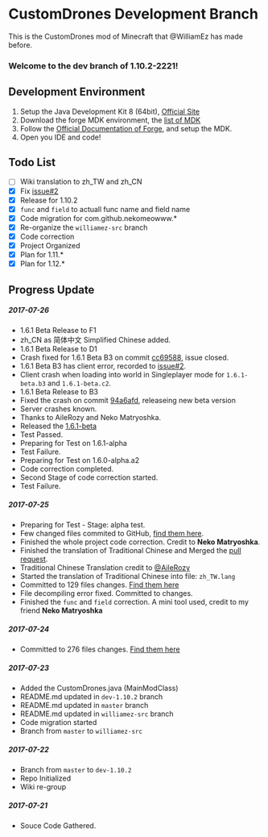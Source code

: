 # CustomDrones Development Branch
This is the CustomDrones mod of Minecraft that @WilliamEz has made before.

### Welcome to the dev branch of 1.10.2-2221!

## Development Environment

1. Setup the Java Development Kit 8 (64bit), [Official Site](http://www.oracle.com/technetwork/java/javase/downloads/jdk8-downloads-2133151.html)    
2. Download the forge MDK environment, the [list of MDK](https://files.minecraftforge.net/)
3. Follow the [Official Documentation of Forge](https://mcforge.readthedocs.io/en/latest/gettingstarted/), and setup the MDK.
4. Open you IDE and code!

## Todo List
- [ ] Wiki translation to zh_TW and zh_CN
- [x] Fix [issue#2](https://github.com/nekomeowww/CustomDrones/issues/2)
- [x] Release for 1.10.2
- [x] ```func``` and ```field``` to actuall func name and field name
- [x] Code migration for com.github.nekomeowww.\*   
- [x] Re-organize the ```williamez-src``` branch
- [x] Code correction
- [x] Project Organized
- [x] Plan for 1.11.\*
- [x] Plan for 1.12.\*

## Progress Update

##### 2017-07-26
- 1.6.1 Beta Release to F1
- zh_CN as 简体中文 Simplified Chinese added.
- 1.6.1 Beta Release to D1
- Crash fixed for 1.6.1 Beta B3 on commit [cc69588](https://github.com/nekomeowww/CustomDrones/commit/cc6958882d3d2566ee61f7672d5aff5988c3ffd9), issue closed.
- 1.6.1 Beta B3 has client error, recorded to [issue#2](https://github.com/nekomeowww/CustomDrones/issues/2).
- Client crash when loading into world in Singleplayer mode for ```1.6.1-beta.b3``` and ```1.6.1-beta.c2```.
- 1.6.1 Beta Release to B3
- Fixed the crash on commit [94a6afd](https://github.com/nekomeowww/CustomDrones/commit/94a6afd7df13ada007441aae6bedf44600f24264), releaseing new beta version
- Server crashes known.
- Thanks to AileRozy and Neko Matryoshka.
- Released the [1.6.1-beta](https://github.com/nekomeowww/CustomDrones/releases/tag/1.6.1-beta)
- Test Passed.
- Preparing for Test on 1.6.1-alpha
- Test Failure.
- Preparing for Test on 1.6.0-alpha.a2
- Code correction completed.
- Second Stage of code correction started.
- Test Failure.

##### 2017-07-25
- Preparing for Test - Stage: alpha test.
- Few changed files commited to GitHub, [find them here](https://github.com/nekomeowww/CustomDrones/commits/dev-1.10.2).
- Finished the whole project code correction. Credit to __Neko Matryoshka__.
- Finished the translation of Traditional Chinese and Merged the [pull request](https://github.com/nekomeowww/CustomDrones/pull/1).
- Traditional Chinese Translation credit to [@AileRozy](https://github.com/AileRozy)
- Started the translation of Traditional Chinese into file: ```zh_TW.lang```
- Committed to 129 files changes. [Find them here](https://github.com/nekomeowww/CustomDrones/commits/dev-1.10.2)
- File decompiling error fixed. Committed to changes.
- Finished the ```func``` and ```field``` correction. A mini tool used, credit to my friend __Neko Matryoshka__

##### 2017-07-24
- Committed to 276 files changes. [Find them here](https://github.com/nekomeowww/CustomDrones/commits/dev-1.10.2)

##### 2017-07-23
- Added the CustomDrones.java (MainModClass)
- README.md updated in ```dev-1.10.2``` branch
- README.md updated in ```master``` branch
- README.md updated in ```williamez-src``` branch
- Code migration started
- Branch from ```master``` to ```williamez-src```

##### 2017-07-22
- Branch from ```master``` to ```dev-1.10.2```
- Repo Initialized
- Wiki re-group

##### 2017-07-21    
- Souce Code Gathered.

